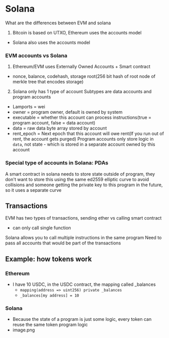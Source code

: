 # Solana

What are the differences between EVM and solana
1. Bitcoin is based on UTXO, Ethereum uses the accounts model
- Solana also uses the accounts model

### EVM accounts vs Solana
1. Ethereum/EVM uses Externally Owned Accounts + Smart contract
- nonce, balance, codehash, storage root(256 bit hash of root node of merkle tree that encodes storage)

2. Solana only has 1 type of account
Subtypes are data accounts and program accounts
- Lamports = wei
- owner = program owner, default is owned by system
- executable = whether this account can process instructions(true = program account, false = data account)
- data = raw data byte array stored by account
- rent_epoch = Next epoch that this account will owe rent(If you run out of rent, the account gets purged)
Program accounts only store logic in `data`, not state - which is stored in a separate account owned by this account

### Special type of accounts in Solana: PDAs
A smart contract in solana needs to store state outside of program, they don't want to store this using the same ed2559 elliptic curve to avoid collisions and someone getting the private key to this program in the future, so it uses a separate curve

## Transactions
EVM has two types of transactions, sending ether vs calling smart contract
- can only call single function

Solana allows you to call multiple instructions in the same program
Need to pass all accounts that would be part of the transactions

## Example: how tokens work

### Ethereum
- I have 10 USDC, in the USDC contract, the mapping called _balances 
    - `mapping(address => uint256) private _balances`
    - `_balances[my address] = 10`

### Solana
- Because the state of a program is just some logic, every token can reuse the same token program logic
- image.png